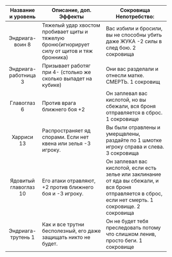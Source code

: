 |Название и уровень|Описание, доп. Эффекты|Сокровища Непотребство: |
|:----:|-----|------|
|Эндриага-воин 8|Тяжелый удар хвостом пробивает щиты и тяжелую броню(игнорирует силу от щитов и тяж бронника)|Вас избили и бросили, вы не способны убить даже ЖУКА -2 силы в след бою.  2 сокровища|
|Эндриага-работница 3|Призывает работяг при 4- (столько же сколько выпадет на кубике)|Они вас разделали и отнесли матке. СМЕРТЬ. 1 сокровищ|
|Главоглаз 6|Против врага ближнего боя +2|Он заплевал вас кислотой, но вы сбежали, вся броня отправляется в сброс. 1 сокровище|
|Харриси 13|Распространяет яд спорами. Если нет квена или зелья -3 игроку.|Вы были отравлены и умерщвлены, раздайте по 1 шмотке игроку справа и слева. 3 сокровища|
|Ядовитый главоглаз 10|Его атаки отравляют, +2 против ближнего боя и -3 игроку.|Он заплевал вас кислотой, если есть зелье или заклинание от яда вы сбежали, и вся броня отправляется в сброс, если нет смерть. 1 сокровище. 2 сокровища|
|Эндриага-трутень 1|Как и все трутни бесполезный, его даже защищать никто не будет.|Он не будет тебя преследовать потому что слишком ленив, просто беги.  1 сокровище|
